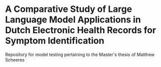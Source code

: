 # A Comparative Study of Large Language Model Applications in Dutch Electronic Health Records for Symptom Identification
 Repository for model testing pertaining to the Master's thesis of Matthew Scheeres
